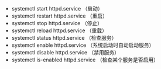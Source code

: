 - systemctl start httpd.service （启动）
- systemctl restart httpd.service （重启）
- systemctl stop httpd.service （停止）
- systemctl reload httpd.service （重载）
- systemctl status httpd.service （检查服务）
- systemctl enable httpd.service （系统启动时自动启动服务）
- systemctl disable httpd.service （禁用服务）
- systemctl is-enabled httpd.service （检查某个服务是否启用）

